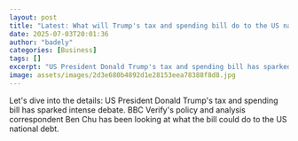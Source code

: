 ```yaml
---
layout: post
title: "Latest: What will Trump's tax and spending bill do to the US national debt?"
date: 2025-07-03T20:01:36
author: "badely"
categories: [Business]
tags: []
excerpt: "US President Donald Trump's tax and spending bill has sparked intense debate. BBC Verify's policy and analysis correspondent Ben Chu has been looking "
image: assets/images/2d3e680b4892d1e28153eea78388f8d8.jpg
---
```


Let's dive into the details: US President Donald Trump's tax and spending bill has sparked intense debate. BBC Verify's policy and analysis correspondent Ben Chu has been looking at what the bill could do to the US national debt.


